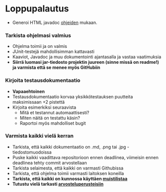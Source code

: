 # Loppupalautus

* Generoi HTML javadoc [ohjeiden](JavaDoc.md#javadocin-generointi) mukaan.

### Tarkista ohjelmasi valmius
* Ohjelma toimii ja on valmis
* JUnit-testejä mahdollisimman kattavasti
* Kaaviot, Javadoc ja muu dokumentointi ajantasalla ja vastaa vaatimuksia
* **Siirrä luomasi jar-tiedosto projektin juureen (sinne missä on readme!) ja varmista että se menee myös GitHubiin**

###  Kirjoita testausdokumentaatio
* **Vapaaehtoinen**
* Testausdokumentaatio korvaa yksikkötestauksen puutteita maksimissaan +2 pistettä
* Kirjoita esimerkiksi seuraavista
  * Mitä et testannut automaattisesti?
  * Miten näitä on testattu käsin?
  * Raportoi myös mahdolliset bugit

### Varmista kaikki vielä kerran
* Tarkista, että kaikki dokumentaatio on .md, .png tai .jpg -tiedostomuodoissa
* Puske kaikki vaadittava repositorioon ennen deadlinea, viimeisin ennen deadlinea tehty commit arvostellaan
* Tarkista selaimesta, että kaikki on varmasti Githubissa
* Tarkista, että ohjelma toimii varmasti laitoksen koneilla
* **Tarkista, että kaikki on kunnossa käyttäen [muistilistaa](Muistilista.md)**
* **Tutustu vielä tarkasti [arvosteluperusteisiin](Arvosteluperusteet.md)**
